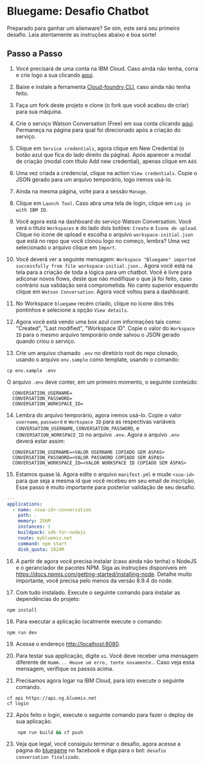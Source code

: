 # Bluegame: Desafio Chatbot
Preparado para ganhar um alienware? Se sim, este será seu primeiro desafio. Leia atentamente as instruções abaixo e boa sorte!

## Passo a Passo

1. Vocé precisará de uma conta na IBM Cloud. Caso ainda não tenha, corra e crie logo a sua clicando [aqui][sign_up].

2. Baixe e instale a ferramenta [Cloud-foundry CLI][cloud_foundry], caso ainda não tenha feito.

3. Faça um fork deste projeto e clone (o fork que você acabou de criar) para sua máquina.

4. Crie o serviço Watson Conversation (Free) em sua conta clicando [aqui][conversation-link]. Permaneça na página para qual foi direcionado após a criação do serviço.

5. Clique em `Service credentials`, agora clique em New Credential (o botão azul que fica do lado direito da página). Após aparecer a modal de criação (modal com título Add new credential), apenas clique em `Add`.

6. Uma vez criada a credencial, clique na action `View credentials`. Copie o JSON gerado para um arquivo temporário, logo iremos usá-lo.

7. Ainda na mesma página, volte para a sessão `Manage`.

8. Clique em `Launch Tool`. Caso abra uma tela de login, clique em `Log in with IBM ID`.

9. Você agora está na dashboard do serviço Watson Conversation. Você verá o título `Workspaces` e do lado dois botões: `Create` e `Ícone de upload`. Clique no ícone de upload e escolha o arquivo `workspace-initial.json` que está no repo que você clonou logo no começo, lembra? Uma vez selecionado o arquivo clique em `Import`.

10. Você deverá ver a seguinte mensagem: `Workspace "Bluegame" imported successfully from file workspace-initial.json.`. Agora você está na tela para a criação de toda a lógica para um chatbot. Você é livre para adiconar novos flows, deste que não modifique o que já foi feito, caso contrário sua validação será comprometida. No canto superior esquerdo clique em `Watson Conversation`. Agora você voltou para a dashboard.

11. No Workspace `bluegame` recém criado, clique no ícone dos três pontinhos e selecione a opção `View details`.

12. Agora você está vendo uma box azul com informações tais como: "Created", "Last modified", "Workspace ID". Copie o valor do `Workspace ID` para o mesmo arquivo temporário onde salvou o JSON gerado quando criou o serviço.

13. Crie um arquivo chamado `.env` no diretório root do repo clonado, usando o arquivo `env.sample` como template, usando o comando:

  ```none
  cp env.sample .env
  ```

O arquivo `.env` deve conter, em um primeiro momento, o seguinte conteúdo:

  ```none
    CONVERSATION_USERNAME=
    CONVERSATION_PASSWORD=
    CONVERSATION_WORKSPACE_ID=
  ```

14. Lembra do arquivo temporário, agora iremos usá-lo. Copie o valor `username`, `password` e `Workspace ID` para as respectivas variáveis `CONVERSATION_USERNAME`, `CONVERSATION_PASSWORD`, e `CONVERSATION_WORKSPACE_ID` no arquivo `.env`.
Agora o arquivo `.env` deverá estar assim:

  ```none
    CONVERSATION_USERNAME=<VALOR USERNAME COPIADO SEM ÁSPAS>
    CONVERSATION_PASSWORD=<VALOR PASSWORD COPIADO SEM ÁSPAS>
    CONVERSATION_WORKSPACE_ID=<VALOR WORKSPACE ID COPIADO SEM ÁSPAS>
  ```

15. Estamos quase lá. Agora edite o arquivo `manifest.yml` e mude `<sua-id>` para que seja a mesma id que você recebeu em seu email de inscrição. Esse passo é muito importante para posterior validação de seu desafio.
  ```yaml
  ---
applications:
    - name: <sua-id>-conversation
      path: .
      memory: 256M
      instances: 1
      buildpack: sdk-for-nodejs
      route: mybluemix.net
      command: npm start
      disk_quota: 1024M
  ```

16. A partir de agora você precisa instalar (caso ainda não tenha) o NodeJS e o geranciador de pacotes NPM. Siga as instruções disponíveis em https://docs.npmjs.com/getting-started/installing-node. Detalhe muito importante, você precisa pelo menos da versão 8.9.4 do node.

17. Com tudo instalado. Execute o seguinte comando para instalar as dependências do projeto:

  ```none
  npm install
  ```

18. Para executar a aplicação localmente execute o comando:

  ```none
  npm run dev
  ```
19. Acesse o endereço [http://localhost:8080](http://localhsot:8080).

20. Para testar sua applicação, digite `oi`. Você deve receber uma mensagem diferente de `Humm... Houve um erro, tente novamente.`. Caso veja essa mensagem, verifique os passos acima.

21. Precisamos agora logar na IBM Cloud, para isto execute o seguinte comando.
```none
cf api https://api.ng.bluemix.net
cf login
```

22. Após feito o login, execute o seguinte comando para fazer o deploy de sua aplicação.
```sh
    npm run build && cf push
```
23. Veja que legal, você consiguiu terminar o desafio, agora acesse a página do [bluegame][page-link] no facebook e diga para o bot: `desafio conversation finalizado`.

[sign_up]: https://console.ng.bluemix.net/registration/
[page-link]: https://www.facebook.com/ibmbluegame/
[dashboard-link]: https://console.bluemix.net/dashboard/apps
[conversation-link]: https://console.bluemix.net/catalog/services/conversation
[cloud_foundry]: https://github.com/cloudfoundry/cli
